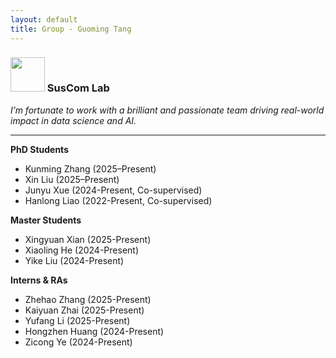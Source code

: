 ```yaml
---
layout: default
title: Group - Guoming Tang
---
```


### <img src="../img/suscomlab.png" height="55px"> SusCom Lab

_I’m fortunate to work with a brilliant and passionate team driving real-world impact in data science and AI._

---

**PhD Students**

- Kunming Zhang (2025–Present)
- Xin Liu (2025–Present)
- Junyu Xue (2024-Present, Co-supervised)
- Hanlong Liao (2022-Present, Co-supervised)

**Master Students**

- Xingyuan Xian (2025-Present)
- Xiaoling He (2024-Present)
- Yike Liu (2024-Present)

**Interns & RAs**

- Zhehao Zhang (2025-Present)
- Kaiyuan Zhai (2025-Present)
- Yufang Li (2025-Present)
- Hongzhen Huang (2024-Present)
- Zicong Ye (2024-Present)